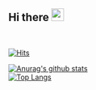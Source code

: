 
## Hi there <img src="https://github.com/dl0312/dl0312/blob/master/hi.gif?raw=true" width="25px">
<br/>
<div align=left>
	
  [![Hits](https://hits.seeyoufarm.com/api/count/incr/badge.svg?url=https%3A%2F%2Fgithub.com%2Fdokyeong10&count_bg=%2379C83D&title_bg=%23555555&icon=&icon_color=%23E7E7E7&title=hits&edge_flat=false)](https://hits.seeyoufarm.com)
  </div>


[![Anurag's github stats](https://github-readme-stats.vercel.app/api?username=dokyeong10)](https://github.com/anuraghazra/github-readme-stats)
<br/>
[![Top Langs](https://github-readme-stats.vercel.app/api/top-langs/?username=dokyeong10jkim103301&layout=compact)](https://github.com/anuraghazra/github-readme-stats)
 
<!--
**dokyeong10/dokyeong10** is a ✨ _special_ ✨ repository because its `README.md` (this file) appears on your GitHub profile.

Here are some ideas to get you started:

- 🔭 I’m currently working on ...
- 🌱 I’m currently learning ...
- 👯 I’m looking to collaborate on ...
- 🤔 I’m looking for help with ...
- 💬 Ask me about ...
- 📫 How to reach me: ...
- 😄 Pronouns: ...
- ⚡ Fun fact: ...
-->
